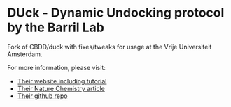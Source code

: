 # DUck - Dynamic Undocking protocol by the Barril Lab

Fork of CBDD/duck with fixes/tweaks for usage at the Vrije Universiteit Amsterdam.

For more information, please visit:
* [Their website including tutorial](http://www.ub.edu/bl/undocking/)
* [Their Nature Chemistry article](http://www.nature.com/nchem/journal/v9/n3/full/nchem.2660.html)
* [Their github repo](https://github.com/CBDD/duck)
